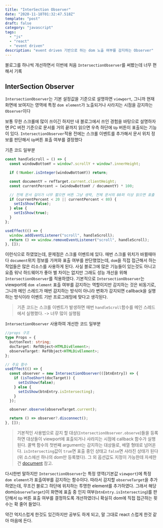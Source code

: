 ```yaml
---
title: "InterSection Observer"
date: "2020-11-18T01:32:47.518Z"
template: "post"
draft: false
category: "javascript"
tags:
  - "js"
  - "react"
  - "event driven"
description: "event driven 기반으로 하는 dom 노출 여부를 감지하는 Observer"
---
```


블로그를 하나씩 개선하면서 이번에 처음 `IntersectionObserver`를 써봤는데 너무 편해서 기록

## InterSection Observer

`IntersectionObserver`는 기본 설정값을 기준으로 설명하면 `viewport`, 그니까 현재 화면에 보여지는 영역에 특정 `dom element`가 노출되거나 사라지는 시점을 감지하는 `Observer`이다

보통 무한 스크롤에 많이 쓰이긴 하지만 내 블로그에서 쓰인 경험을 바탕으로 설명하자면 PC 버전 기준으로 문서를 거의 끝까지 읽으면 우측 하단에 `Up` 버튼이 표출되는 기능이 있다. `IntersectionObserver`적용 전에는 스크롤 이벤트를 추가해서 문서 위치 정보를 판단해서 `Up`버튼 표출 여부를 결정했다

기존 코드 일부분

```js
const handleScroll = () => {
  const windowBottomY = window?.scrollY + window?.innerHeight;

  if (!Number.isInteger(windowBottomY)) return;

  const documentY = refTarget.current.clientHeight;
  const currentPercent = (windowBottomY / documentY) * 100;

  // 전체 문서 길이가 너무 짧으면 버튼 그냥 생략, 전체 문서의 80퍼 이상 읽으면 표출
  if (currentPercent < 20 || currentPercent < 80) {
    setIsShow(false);
  } else {
    setIsShow(true);
  }
};

useEffect(() => {
  window.addEventListener("scroll", handleScroll);
  return () => window.removeEventListener("scroll", handleScroll);
}, []);
```

이런식으로 하였었는데, 문제점은 스크롤 이벤트에 있다. 매번 스크롤 위치가 바뀔때마다 `document`위치 정보를 가져와 표출 여부를 판단했었는데, `dom`을 직접 접근해서 하는 작업들은 많은 리소스를 사용하게 된다. 사실 블로그에 많은 기능들이 있는것도 아니고 요즘 워낙 하드웨어가 좋아 별 차이는 없지만 그래도 성능 개선을 위해 `IntersectionObserver`를 적용하였다. 기본적으로 `IntersectionObserver`는 viewport에 `dom element` 표출 여부를 감지하는 역할이지만 감지하는 것은 비동기로, 그니까 메인 스레드가 매번 감지하는 방식이 아니라 변화가 감지되면 callback을 실행하는 방식이라 이벤트 기반 프로그래밍에 맞다고 생각된다.

> 기존 코드는 스크롤 이벤트가 발생하면 매번 `handleScroll`함수를 메인 스레드에서 실행했다. -> 너무 많이 실행됨

`IntersectionObserver` 사용하여 개선한 코드 일부분

```ts
//props 구조
type Props = {
  buttonText: string;
  docTarget: RefObject<HTMLDivElement>;
  observeTarget: RefObject<HTMLDivElement>;
};

// 주요 함수
useEffect(() => {
  const observer = new IntersectionObserver(([btnEntry]) => {
    if (isTooShort(docTarget)) {
      setIsShow(false);
    } else {
      setIsShow(btnEntry.isIntersecting);
    }
  });

  observer.observe(observeTarget.current);

  return () => observer?.disconnect();
}, []);
```

> 기본적인 사용법으로 감지 할 대상(`IntersectionObserver.observe`)들을 등록하면 대상들이 viewport에 표출되거나 사라지는 시점에 callback 함수가 실행된다. 콜백 함수의 첫번째 argument는 감지하는 대상들로, 배열 형태로 넘어온다. `isIntersecting`값이 `true`면 표출 중인 상태고 `false`면 사라진 상태가 된다(위 소스에선 하나의 dom만 등록했다). 그 외 옵션값도 지정이 가능한데 자세한건 [document](https://developer.mozilla.org/ko/docs/Web/API/IntersectionObserver/IntersectionObserver) 참고.

다시한번 말하지만 `IntersectionObserver`는 특정 영역(기본값 `viewport`)에 특정 `dom element`가 표출여부를 감지하는 함수이다. 따라서 감지할 `observeTarget`을 추가하였는데, 무조건 블로그 하단에 위치하는 투명한 element를 추가하였다. 그래서 해당 dom(`observeTarget`)이 화면에 표출 중 인지 여부(`btnEntry.isIntersecting`)를 판단해서 `Up` 버튼 표출 여부를 결정하도록 개선하였더니 확실히 dom에 직접 접근하는 횟수는 확 줄어 들었다.

약간 억지스럽게 한것도 있긴하지만 공부도 하게 되고, 말 그대로 react 스럽게 한것 같아 마음에 든다.
